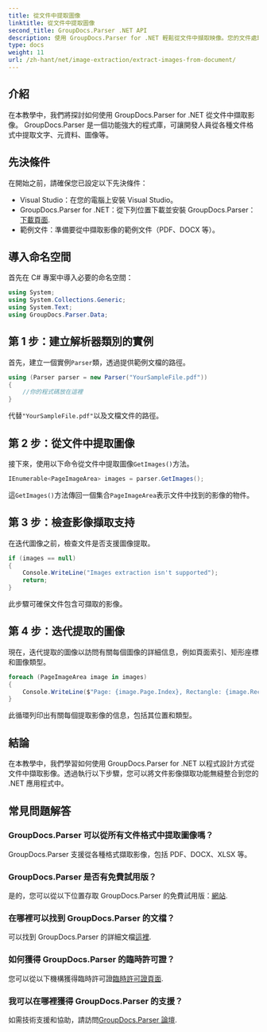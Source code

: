 ```yaml
---
title: 從文件中提取圖像
linktitle: 從文件中提取圖像
second_title: GroupDocs.Parser .NET API
description: 使用 GroupDocs.Parser for .NET 輕鬆從文件中擷取映像。您的文件處理能力並有效地簡化影像擷取任務。
type: docs
weight: 11
url: /zh-hant/net/image-extraction/extract-images-from-document/
---
```

## 介紹
在本教學中，我們將探討如何使用 GroupDocs.Parser for .NET 從文件中擷取影像。 GroupDocs.Parser 是一個功能強大的程式庫，可讓開發人員從各種文件格式中提取文字、元資料、圖像等。
## 先決條件
在開始之前，請確保您已設定以下先決條件：
- Visual Studio：在您的電腦上安裝 Visual Studio。
-  GroupDocs.Parser for .NET：從下列位置下載並安裝 GroupDocs.Parser：[下載頁面](https://releases.groupdocs.com/parser/net/).
- 範例文件：準備要從中擷取影像的範例文件（PDF、DOCX 等）。

## 導入命名空間
首先在 C# 專案中導入必要的命名空間：
```csharp
using System;
using System.Collections.Generic;
using System.Text;
using GroupDocs.Parser.Data;
```
## 第 1 步：建立解析器類別的實例
首先，建立一個實例`Parser`類，透過提供範例文檔的路徑。
```csharp
using (Parser parser = new Parser("YourSampleFile.pdf"))
{
    //你的程式碼放在這裡
}
```
代替`"YourSampleFile.pdf"`以及文檔文件的路徑。
## 第 2 步：從文件中提取圖像
接下來，使用以下命令從文件中提取圖像`GetImages()`方法。
```csharp
IEnumerable<PageImageArea> images = parser.GetImages();
```
這`GetImages()`方法傳回一個集合`PageImageArea`表示文件中找到的影像的物件。
## 第 3 步：檢查影像擷取支持
在迭代圖像之前，檢查文件是否支援圖像提取。
```csharp
if (images == null)
{
    Console.WriteLine("Images extraction isn't supported");
    return;
}
```
此步驟可確保文件包含可擷取的影像。
## 第 4 步：迭代提取的圖像
現在，迭代提取的圖像以訪問有關每個圖像的詳細信息，例如頁面索引、矩形座標和圖像類型。
```csharp
foreach (PageImageArea image in images)
{
    Console.WriteLine($"Page: {image.Page.Index}, Rectangle: {image.Rectangle}, Type: {image.FileType}");
}
```
此循環列印出有關每個提取影像的信息，包括其位置和類型。

## 結論
在本教學中，我們學習如何使用 GroupDocs.Parser for .NET 以程式設計方式從文件中擷取影像。透過執行以下步驟，您可以將文件影像擷取功能無縫整合到您的 .NET 應用程式中。

## 常見問題解答
### GroupDocs.Parser 可以從所有文件格式中提取圖像嗎？
GroupDocs.Parser 支援從各種格式擷取影像，包括 PDF、DOCX、XLSX 等。
### GroupDocs.Parser 是否有免費試用版？
是的，您可以從以下位置存取 GroupDocs.Parser 的免費試用版：[網站](https://releases.groupdocs.com/).
### 在哪裡可以找到 GroupDocs.Parser 的文檔？
可以找到 GroupDocs.Parser 的詳細文檔[這裡](https://reference.groupdocs.com/parser/net/).
### 如何獲得 GroupDocs.Parser 的臨時許可證？
您可以從以下機構獲得臨時許可證[臨時許可證頁面](https://purchase.groupdocs.com/temporary-license/).
### 我可以在哪裡獲得 GroupDocs.Parser 的支援？
如需技術支援和協助，請訪問[GroupDocs.Parser 論壇](https://forum.groupdocs.com/c/parser/17).